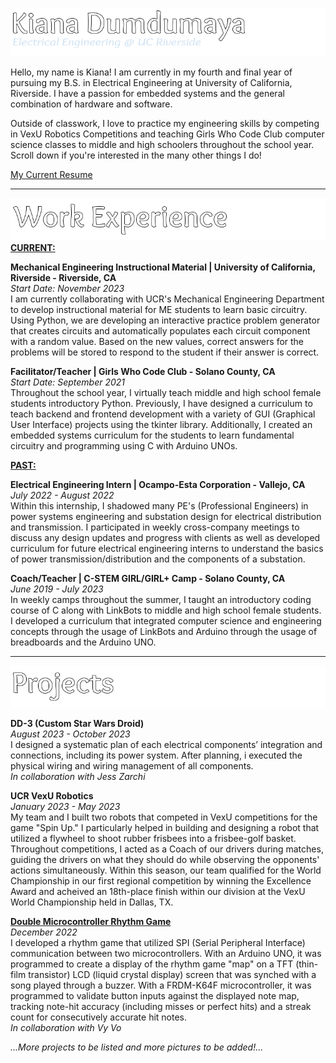 ![Kiana-Dumdumaya](https://github.com/keeyahnuh/keeyahnuh/blob/main/kiana-dumdumaya.png)

Hello, my name is Kiana! I am currently in my fourth and final year of pursuing my B.S. in Electrical Engineering at University of California, Riverside. I have a passion for embedded systems and the general combination of hardware and software. 

Outside of classwork, I love to practice my engineering skills by competing in VexU Robotics Competitions and teaching Girls Who Code Club computer science classes to middle and high schoolers throughout the school year. Scroll down if you're interested in the many other things I do!

[My Current Resume](https://drive.google.com/file/d/1vu-2aVF6iCRhFsQP1nE82ZTV3DcmbrJN/view?usp=sharing)

---
![Work-Experience](https://github.com/keeyahnuh/keeyahnuh/blob/main/work-experience.png)  
<ins>**CURRENT:**<ins> 
  
**Mechanical Engineering Instructional Material | University of California, Riverside - Riverside, CA**  
*Start Date: November 2023*   
I am currently collaborating with UCR's Mechanical Engineering Department to develop instructional material for ME students to learn basic circuitry. Using Python, we are developing an interactive practice problem generator that creates circuits and automatically populates each circuit component with a random value. Based on the new values, correct answers for the problems will be stored to respond to the student if their answer is correct.
  
**Facilitator/Teacher | Girls Who Code Club - Solano County, CA**  
*Start Date: September 2021*    
Throughout the school year, I virtually teach middle and high school female students introductory Python. Previously, I have designed a curriculum to teach backend and frontend development with a variety of GUI (Graphical User Interface) projects using the tkinter library. Additionally, I created an embedded systems curriculum for the students to learn fundamental circuitry and programming using C with Arduino UNOs. 
  
<ins>**PAST:**<ins>  
  
**Electrical Engineering Intern | Ocampo-Esta Corporation - Vallejo, CA**  
*July 2022 - August 2022*  
Within this internship, I shadowed many PE's (Professional Engineers) in power systems engineering and substation design for electrical distribution and transmission. I participated in weekly cross-company meetings to discuss any design updates and progress with clients as well as developed curriculum for future electrical engineering interns to understand the basics of power transmission/distribution and the components of a substation.

**Coach/Teacher | C-STEM GIRL/GIRL+ Camp - Solano County, CA**  
*June 2019 - July 2023*  
In weekly camps throughout the summer, I taught an introductory coding course of C along with LinkBots to middle and high school female students. I developed a curriculum that integrated computer science and engineering concepts through the usage of LinkBots and Arduino through the usage of breadboards and the Arduino UNO.  

---
![Projects](https://github.com/keeyahnuh/keeyahnuh/blob/main/projects.png)

**DD-3 (Custom Star Wars Droid)**  
*August 2023 - October 2023*  
I designed a systematic plan of each electrical components’ integration and connections, including its power system. After planning, i executed the physical wiring and wiring management of all components.  
*In collaboration with Jess Zarchi*

**UCR VexU Robotics**  
*January 2023 - May 2023*  
My team and I built two robots that competed in VexU competitions for the game "Spin Up." I particularly helped in building and designing a robot that utilized a flywheel to shoot rubber frisbees into a frisbee-golf basket. Throughout competitions, I acted as a Coach of our drivers during matches, guiding the drivers on what they should do while observing the opponents' actions simultaneously. Within this season, our team qualified for the World Championship in our first regional competition by winning the Excellence Award and acheived an 18th-place finish within our division at the VexU World Championship held in Dallas, TX.  

[**Double Microcontroller Rhythm Game**](https://github.com/keeyahnuh/Bop-Bop-Uprising)  
*December 2022*  
I developed a rhythm game that utilized SPI (Serial Peripheral Interface) communication between two microcontrollers. With an Arduino UNO, it was programmed to create a display of the rhythm game "map" on a TFT (thin-film transistor) LCD (liquid crystal display) screen that was synched with a song played through a buzzer. With a FRDM-K64F microcontroller, it was programmed to validate button inputs against the displayed note map, tracking note-hit accuracy (including misses or perfect hits) and a streak count for consecutively accurate hit notes.  
*In collaboration with Vy Vo*
  
  
*...More projects to be listed and more pictures to be added!...*
